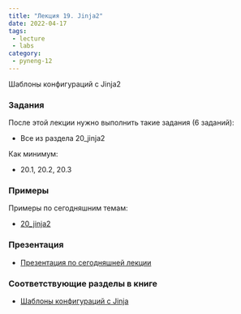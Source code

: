 ```yaml
---
title: "Лекция 19. Jinja2"
date: 2022-04-17
tags:
 - lecture
 - labs
category:
 - pyneng-12
---
```


Шаблоны конфигураций с Jinja2

### Задания

После этой лекции нужно выполнить такие задания (6 заданий):

* Все из раздела 20_jinja2

Как минимум:

* 20.1, 20.2, 20.3


### Примеры

Примеры по сегодняшним темам:

* [20_jinja2](https://github.com/pyneng/pyneng-online-12-jan-may-2022/tree/main/examples/20_jinja2)

### Презентация

* [Презентация по сегодняшней лекции](https://github.com/pyneng/all-pyneng-slides/blob/main/pyneng/20_jinja2.md)


### Соответствующие разделы в книге

* [Шаблоны конфигураций с Jinja](https://pyneng.readthedocs.io/ru/latest/book/20_jinja2/index.html)



